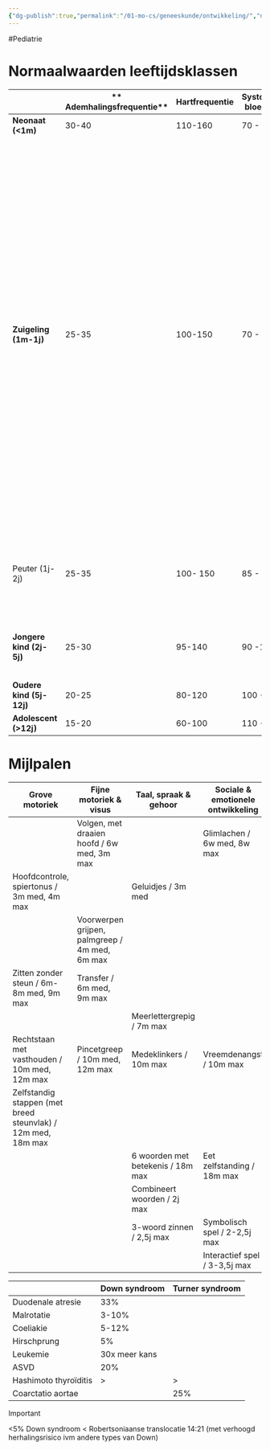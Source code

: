 ```yaml
---
{"dg-publish":true,"permalink":"/01-mo-cs/geneeskunde/ontwikkeling/","noteIcon":"","created":"2024-11-24T10:55:15.882+01:00","updated":"2024-12-29T13:58:44.257+01:00"}
---
```


#Pediatrie 

# Normaalwaarden leeftijdsklassen

|                          | **  Ademhalingsfrequentie** | **Hartfrequentie** | **Systolische bloeddruk** | **Mijlpalen**                                                                                                                                                                                                                                                                                                                                                                                                                                                                                                                     |
| ------------------------ | --------------------------- | ------------------ | ------------------------- | --------------------------------------------------------------------------------------------------------------------------------------------------------------------------------------------------------------------------------------------------------------------------------------------------------------------------------------------------------------------------------------------------------------------------------------------------------------------------------------------------------------------------------- |
| **Neonaat (<1m)**        | 30-40                       | 110-160            | 70 - 85                   |                                                                                                                                                                                                                                                                                                                                                                                                                                                                                                                                   |
| **Zuigeling (1m-1j)**    | 25-35                       | 100-150            | 70 - 105                  | Volgen, met draaien hoofd / 6w med, 3m max  <br>Glimlachen / 6w med, 8w max  <br>Geluidjes / 3m med  <br>Hoofdcontrole, spiertonus / 3m med, 4m max  <br>Voorwerpen grijpen, palmgreep / 4m med, 6m max  <br>Transfer / 6m med, 9m max  <br>Zitten zonder steun / 6m-8m med, 9m max  <br>Meerlettergrepig / 7m max  <br>Medeklinkers / 10m max  <br>Vreemdenangst / 10m max  <br>Pincetgreep / 10m med, 12m max  <br>Rechtstaan met vasthouden / 10m med, 12m max  <br>Zelfstandig lopen (met breed steunvlak) / 12m med, 18m max |
| Peuter (1j-2j)           | 25-35                       | 100- 150           | 85 - 105                  | 6 woorden met betekenis / 18m max  <br>Eet zelfstanding / 18m max  <br>Combineert woorden / 2j max                                                                                                                                                                                                                                                                                                                                                                                                                                |
| **Jongere kind (2j-5j)** | 25-30                       | 95-140             | 90 -110                   | Symbolisch spel / 2-2,5j max  <br>3-woord zinnen / 2,5j max  <br>Interactief spel / 3-3,5j max                                                                                                                                                                                                                                                                                                                                                                                                                                    |
| **Oudere kind (5j-12j)** | 20-25                       | 80-120             | 100 - 120                 |                                                                                                                                                                                                                                                                                                                                                                                                                                                                                                                                   |
| **Adolescent (>12j)**    | 15-20                       | 60-100             | 110 - 130                 |                                                                                                                                                                                                                                                                                                                                                                                                                                                                                                                                   |


  

# Mijlpalen

|**Grove motoriek**|**Fijne motoriek & visus**|**Taal, spraak & gehoor**|**Sociale & emotionele ontwikkeling**|
|---|---|---|---|
||Volgen, met draaien hoofd / 6w med, 3m max||Glimlachen / 6w med, 8w max|
|Hoofdcontrole, spiertonus / 3m med, 4m max||Geluidjes / 3m med||
||Voorwerpen grijpen, palmgreep / 4m med, 6m max|||
|Zitten zonder steun / 6m-8m med, 9m max|Transfer / 6m med, 9m max|||
|||Meerlettergrepig / 7m max||
|Rechtstaan met vasthouden / 10m med, 12m max|Pincetgreep / 10m med, 12m max|Medeklinkers / 10m max|Vreemdenangst / 10m max|
|Zelfstandig stappen (met breed steunvlak) / 12m med, 18m max||||
|||6 woorden met betekenis / 18m max|Eet zelfstanding / 18m max|
|||Combineert woorden / 2j max||
|||3-woord zinnen / 2,5j max|Symbolisch spel / 2-2,5j max|
||||Interactief spel / 3-3,5j max|

|                       | Down syndroom | Turner syndroom |
| --------------------- | ------------- | --------------- |
| Duodenale atresie     | 33%           |                 |
| Malrotatie            | 3-10%         |                 |
| Coeliakie             | 5-12%         |                 |
| Hirschprung           | 5%            |                 |
| Leukemie              | 30x meer kans |                 |
| ASVD                  | 20%           |                 |
| Hashimoto thyroïditis | >             | >               |
| Coarctatio aortae     |               | 25%             |


> [!important]  
> <5% Down syndroom < Robertsoniaanse translocatie 14:21 (met verhoogd herhalingsrisico ivm andere types van Down)